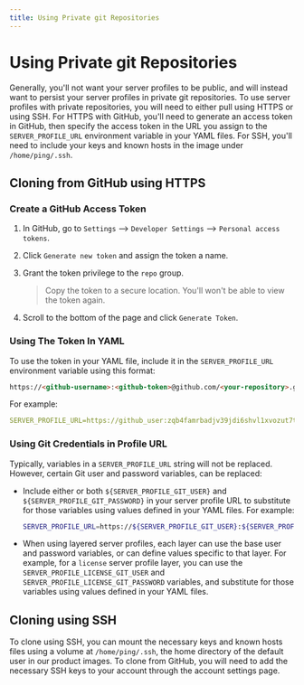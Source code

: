 ```yaml
---
title: Using Private git Repositories
---
```

# Using Private git Repositories

Generally, you'll not want your server profiles to be public, and will instead want to persist your server profiles in private git repositories. To use server profiles with private repositories, you will need to either pull using HTTPS or using SSH. For HTTPS with GitHub, you'll need to generate an access token in GitHub, then specify the access token in the URL you assign to the `SERVER_PROFILE_URL` environment variable in your YAML files. For SSH, you'll need to include your keys and known hosts in the image under `/home/ping/.ssh`.

## Cloning from GitHub using HTTPS
### Create a GitHub Access Token

1. In GitHub, go to `Settings` --> `Developer Settings` --> `Personal access tokens`.
1. Click `Generate new token` and assign the token a name.
1. Grant the token privilege to the `repo` group.

    > Copy the token to a secure location. You'll won't be able to view the token again.

1. Scroll to the bottom of the page and click `Generate Token`.

### Using The Token In YAML

To use the token in your YAML file, include it in the `SERVER_PROFILE_URL` environment variable using this format:

```html
https://<github-username>:<github-token>@github.com/<your-repository>.git
```

For example:

```yaml
SERVER_PROFILE_URL=https://github_user:zqb4famrbadjv39jdi6shvl1xvozut7tamd5v6eva@github.com/pingidentity/server_profile.git
```

### Using Git Credentials in Profile URL

Typically, variables in a `SERVER_PROFILE_URL` string will not be replaced. However, certain Git user and password variables, can be replaced:

* Include either or both `${SERVER_PROFILE_GIT_USER}` and `${SERVER_PROFILE_GIT_PASSWORD}` in your server profile URL to substitute for those variables using values defined in your YAML files. For example:

    ```sh
    SERVER_PROFILE_URL=https://${SERVER_PROFILE_GIT_USER}:${SERVER_PROFILE_GIT_PASSWORD}@github.com/pingidentity/server_profile.git
    ```

* When using layered server profiles, each layer can use the base user and password variables, or can define values specific to that layer. For example, for a `license` server profile layer, you can use the `SERVER_PROFILE_LICENSE_GIT_USER` and `SERVER_PROFILE_LICENSE_GIT_PASSWORD` variables, and substitute for those variables using values defined in your YAML files.

## Cloning using SSH

To clone using SSH, you can mount the necessary keys and known hosts files using a volume at `/home/ping/.ssh`, the home directory of the default user in our product images. To clone from GitHub, you will need to add the necessary SSH keys to your account through the account settings page.
